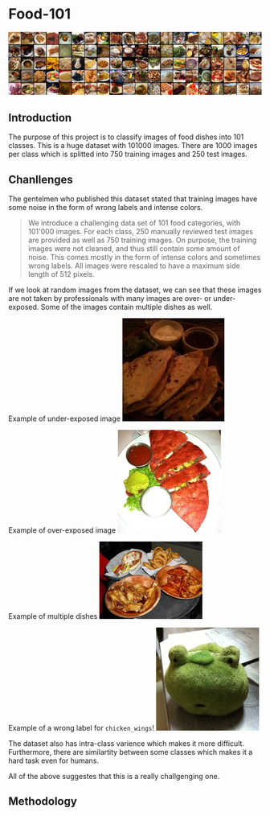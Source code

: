 # Food-101

![](data/food-101.jpg "https://www.vision.ee.ethz.ch/datasets_extra/food-101/")

## Introduction

The purpose of this project is to classify images of food dishes into 101 classes. This is a huge dataset with 101000 images. There are 1000 images per class which is splitted into 750 training images and 250 test images.

## Chanllenges
The gentelmen who published this dataset stated that training images have some noise in the form of wrong labels and intense colors.

> We introduce a challenging data set of 101 food categories, with 101'000 images. For each class, 250 manually reviewed test images are provided as well as 750 training images. On purpose, the training images were not cleaned, and thus still contain some amount of noise. This comes mostly in the form of intense colors and sometimes wrong labels. All images were rescaled to have a maximum side length of 512 pixels.

If we look at random images from the dataset, we can see that these images are not taken by professionals with many images are over- or under-exposed. Some of the images contain multiple dishes as well. 

Example of under-exposed image
![](data/1826455.jpg) 

Example of over-exposed image
![](data/3527595.jpg) 

Example of multiple dishes
![](data/828660.jpg)

Example of a wrong label for `chicken_wings`!
![](data/477991.jpg)

The dataset also has intra-class varience which makes it more difficult. Furthermore, there are similartity between some classes which makes it a hard task even for humans. 

All of the above suggestes that this is a really challgenging one.

## Methodology


